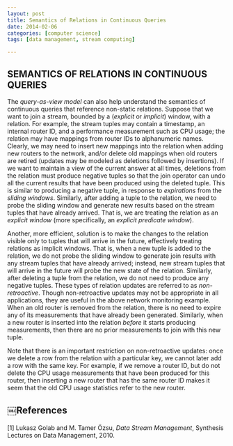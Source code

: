 ```yaml
---
layout: post
title: Semantics of Relations in Continuous Queries
date: 2014-02-06
categories: [computer science]
tags: [data management, stream computing]

---
```


SEMANTICS OF RELATIONS IN CONTINUOUS QUERIES
---
The *query-as-view model* can also help understand the semantics of continuous queries that reference non-static relations. Suppose that we want to join a stream, bounded by a (*explicit* or *implicit*) window, with a relation. For example, the stream tuples may contain a timestamp, an internal router ID, and a performance measurement such as CPU usage; the relation may have mappings from router IDs to alphanumeric names. Clearly, we may need to insert new mappings into the relation when adding new routers to the network, and/or delete old mappings when old routers are retired (updates may be modeled as deletions followed by insertions). If we want to maintain a view of the current answer at all times, deletions from the relation must produce negative tuples so that the join operator can undo all the current results that have been produced using the deleted tuple. This is similar to producing a negative tuple, in response to *expirations* from the *sliding windows*.
Similarly, after adding a tuple to the relation, we need to probe the sliding window and generate new results based on the stream tuples that have already arrived. That is, we are treating the relation as an *explicit window* (more specifically, an *explicit predicate window*).Another, more efficient, solution is to make the changes to the relation visible only to tuples that will arrive in the future, effectively treating relations as implicit windows. That is, when a new tuple is added to the relation, we do not probe the sliding window to generate join results with any stream tuples that have already arrived; instead, new stream tuples that will arrive in the future will probe the new state of the relation. Similarly, after deleting a tuple from the relation, we do not need to produce any negative tuples. These types of relation updates are referred to as *non-retroactive*. Though non-retroactive updates may not be appropriate in all applications, they are useful in the above network monitoring example. When an old router is removed from the relation, there is no need to expire any of its measurements that have already been generated. Similarly, when a new router is inserted into the relation *before* it starts producing measurements, then there are no prior measurements to join with this new tuple.
Note that there is an important restriction on non-retroactive updates: once we delete a row from the relation with a particular key, we cannot later add a row with the same key. For example, if we remove a router ID, but do not delete the CPU usage measurements that have been produced for this router, then inserting a new router that has the same router ID makes it seem that the old CPU usage statistics refer to the new router.
￼References
---
[1] Lukasz Golab and M. Tamer Özsu, *Data Stream Management*, Synthesis Lectures on Data Management, 2010.